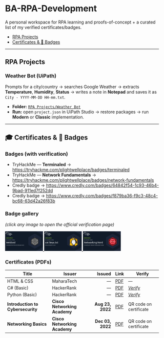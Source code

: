 # BA-RPA-Development

A personal workspace for RPA learning and proofs-of-concept + a curated list of my verified certificates/badges.

- [RPA Projects](#rpa-projects)
- [Certificates & 🏅 Badges](#certificates--badges)

---

## RPA Projects

### Weather Bot (UiPath)
Prompts for a city/country → searches Google Weather → extracts **Temperature**, **Humidity**, **Status** → writes a note in **Notepad** and saves it as  
`City - YYYY-MM-DD HH-mm.txt`.

- **Folder:** [`RPA Projects/Weather Bot`](RPA%20Projects/Weather%20Bot/)
- **Run:** open `project.json` in UiPath Studio → restore packages → run **Modern** or **Classic** implementation.

---

## 🎓 Certificates & 🏅 Badges

### Badges (with verification)
- TryHackMe — **Terminaled** → https://tryhackme.com/plightwellplace/badges/terminaled  
- TryHackMe — **Network Fundamentals** → https://tryhackme.com/plightwellplace/badges/network-fundamentals  
- Credly badge → https://www.credly.com/badges/64842f54-1c93-46b4-9bad-911ed7f252dd  
- Credly badge → https://www.credly.com/badges/f879ba36-f9c3-48c4-bc68-63d42a26f83b

### Badge gallery  
*(click any image to open the official verification page)*

<p>
  <a href="https://tryhackme.com/plightwellplace/badges/terminaled">
    <img src="Certificates%20&%20Badges/232b582a4941f96d9470532131cc7bf5.png" alt="TryHackMe: Terminaled" height="64">
  </a>
  <a href="https://tryhackme.com/plightwellplace/badges/network-fundamentals">
    <img src="Certificates%20&%20Badges/410ab5d30c6974680febb9c51586a897.png" alt="TryHackMe: Network Fundamentals" height="64">
  </a>
  <a href="https://www.credly.com/badges/64842f54-1c93-46b4-9bad-911ed7f252dd">
    <img src="Certificates%20&%20Badges/b471211ad1dade21d7bd9bcde7684c84.png" alt="Credly badge" height="64">
  </a>
</p>

### Certificates (PDFs)

| Title | Issuer | Issued | Link | Verify |
|---|---|---:|---|---|
| HTML & CSS | MaharaTech | — | [PDF](<Certificates & Badges/Ahmed Khalil - Html&CSS - MaharaTech Cert.pdf>) | — |
| C# (Basic) | HackerRank | — | [PDF](<Certificates & Badges/C_sharp (Basic) Certificate - HackerRank.pdf>) | [*Verify*](https://www.hackerrank.com/certificates/e3f03e3fa969) |
| Python (Basic) | HackerRank | — | [PDF](<Certificates & Badges/Python (Basic) Certificate - HackerRank.pdf>) | [*Verify*](https://www.hackerrank.com/certificates/bf56e7d36a2f) |
| **Introduction to Cybersecurity** | **Cisco Networking Academy** | **Aug 23, 2022** | [PDF](<Certificates & Badges/I2CSUpdate20251001-31-j8t3l9.pdf>) | QR code on certificate |
| **Networking Basics** | **Cisco Networking Academy** | **Dec 03, 2022** | [PDF](<Certificates & Badges/NetworkingBasicsUpdate20251001-30-teqsep.pdf>) | QR code on certificate |

